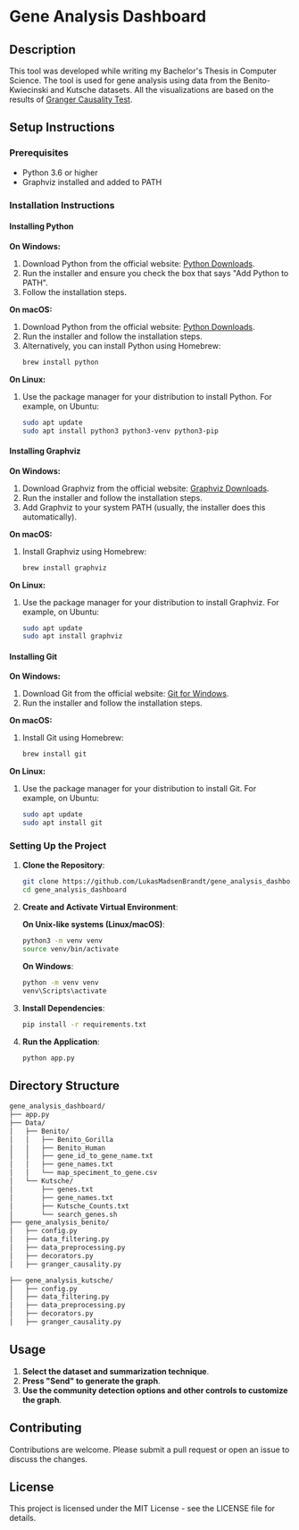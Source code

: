 # Gene Analysis Dashboard

## Description

This tool was developed while writing my Bachelor's Thesis in Computer Science.
The tool is used for gene analysis using data from the Benito-Kwiecinski and Kutsche datasets.
All the visualizations are based on the results of [Granger Causality Test](https://en.wikipedia.org/wiki/Granger_causality).

## Setup Instructions

### Prerequisites

- Python 3.6 or higher
- Graphviz installed and added to PATH

### Installation Instructions

#### Installing Python

**On Windows:**

1. Download Python from the official website: [Python Downloads](https://www.python.org/downloads/windows/).
2. Run the installer and ensure you check the box that says "Add Python to PATH".
3. Follow the installation steps.

**On macOS:**

1. Download Python from the official website: [Python Downloads](https://www.python.org/downloads/macos/).
2. Run the installer and follow the installation steps.
3. Alternatively, you can install Python using Homebrew:
    ```sh
    brew install python
    ```

**On Linux:**

1. Use the package manager for your distribution to install Python. For example, on Ubuntu:
    ```sh
    sudo apt update
    sudo apt install python3 python3-venv python3-pip
    ```

#### Installing Graphviz

**On Windows:**

1. Download Graphviz from the official website: [Graphviz Downloads](https://graphviz.org/download/).
2. Run the installer and follow the installation steps.
3. Add Graphviz to your system PATH (usually, the installer does this automatically).

**On macOS:**

1. Install Graphviz using Homebrew:
    ```sh
    brew install graphviz
    ```

**On Linux:**

1. Use the package manager for your distribution to install Graphviz. For example, on Ubuntu:
    ```sh
    sudo apt update
    sudo apt install graphviz
    ```


#### Installing Git

**On Windows:**

1. Download Git from the official website: [Git for Windows](https://gitforwindows.org/).
2. Run the installer and follow the installation steps.

**On macOS:**

1. Install Git using Homebrew:
    ```sh
    brew install git
    ```

**On Linux:**

1. Use the package manager for your distribution to install Git. For example, on Ubuntu:
    ```sh
    sudo apt update
    sudo apt install git
    ```

### Setting Up the Project

1. **Clone the Repository**:
    ```sh
    git clone https://github.com/LukasMadsenBrandt/gene_analysis_dashboard.git
    cd gene_analysis_dashboard
    ```

2. **Create and Activate Virtual Environment**:

    **On Unix-like systems (Linux/macOS)**:
    ```sh
    python3 -m venv venv
    source venv/bin/activate
    ```

    **On Windows**:
    ```cmd
    python -m venv venv
    venv\Scripts\activate
    ```

3. **Install Dependencies**:
    ```sh
    pip install -r requirements.txt
    ```

4. **Run the Application**:
    ```sh
    python app.py
    ```

## Directory Structure
```sh
gene_analysis_dashboard/
├── app.py
├── Data/
│   ├── Benito/
│   │   ├── Benito_Gorilla
│   │   ├── Benito_Human
│   │   ├── gene_id_to_gene_name.txt
│   │   ├── gene_names.txt
│   │   └── map_speciment_to_gene.csv
│   └── Kutsche/
│       ├── genes.txt
│       ├── gene_names.txt
│       ├── Kutsche_Counts.txt
│       └── search_genes.sh
├── gene_analysis_benito/
│   ├── config.py
│   ├── data_filtering.py
│   ├── data_preprocessing.py
│   ├── decorators.py
│   ├── granger_causality.py

├── gene_analysis_kutsche/
│   ├── config.py
│   ├── data_filtering.py
│   ├── data_preprocessing.py
│   ├── decorators.py
│   ├── granger_causality.py
```

## Usage

1. **Select the dataset and summarization technique**.
2. **Press "Send" to generate the graph**.
3. **Use the community detection options and other controls to customize the graph**.

## Contributing

Contributions are welcome. Please submit a pull request or open an issue to discuss the changes.

## License

This project is licensed under the MIT License - see the LICENSE file for details.

